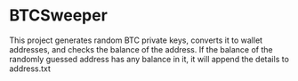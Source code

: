 # BTCSweeper
This project generates random BTC private keys, converts it to wallet addresses, and checks the balance of the address. If the balance of the randomly guessed address has any balance in it, it will append the details to address.txt
